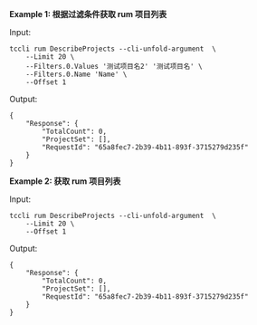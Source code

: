 **Example 1: 根据过滤条件获取 rum 项目列表**



Input: 

```
tccli rum DescribeProjects --cli-unfold-argument  \
    --Limit 20 \
    --Filters.0.Values '测试项目名2' '测试项目名' \
    --Filters.0.Name 'Name' \
    --Offset 1
```

Output: 
```
{
    "Response": {
        "TotalCount": 0,
        "ProjectSet": [],
        "RequestId": "65a8fec7-2b39-4b11-893f-3715279d235f"
    }
}
```

**Example 2: 获取 rum 项目列表**



Input: 

```
tccli rum DescribeProjects --cli-unfold-argument  \
    --Limit 20 \
    --Offset 1
```

Output: 
```
{
    "Response": {
        "TotalCount": 0,
        "ProjectSet": [],
        "RequestId": "65a8fec7-2b39-4b11-893f-3715279d235f"
    }
}
```

